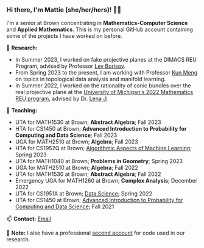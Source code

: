 ### Hi there, I'm Mattie (she/her/hers)! 🏳️‍🌈

I'm a senior at Brown concentrating in **Mathematics-Computer Science** and **Applied Mathematics**. This is my personal GitHub account containing some of the projects I have worked on before.

🔬 **Research:**
- In Summer 2023, I worked on fake projective planes at the DIMACS REU Program, advised by Professor [Lev Borisov](https://sites.math.rutgers.edu/~borisov/).
- From Spring 2023 to the present, I am working with Professor [Kun Meng](https://appliedmath.brown.edu/people/kun-meng) on topics in topological data analysis and manifold learning.
- In Summer 2022, I worked on the rationality of conic bundles over the real projective plane at the [University of Michigan's 2022 Mathematics REU program](https://github.com/maroon-scorch/umich-reu-2022), advised by Dr. [Lena Ji](http://www-personal.umich.edu/~lenaji/)

🏫 **Teaching:**
- UTA for MATH1530 at Brown; **Abstract Algebra**; Fall 2023
- HTA for CS1450 at Brown; **Advanced Introduction to Probability for Computing and Data Science**; Fall 2023
- UGA for MATH2510 at Brown; **Algebra**; Fall 2023
- HTA for CS1952Q at Brown; [Algorithmic Aspects of Machine Learning](https://cs.brown.edu/people/ycheng79/csci1952qs23.html); Spring 2023
- UTA for MATH1040 at Brown; **Problems in Geometry**; Spring 2023
- UGA for MATH2510 at Brown; **Algebra**; Fall 2022
- UTA for MATH1530 at Brown; **Abstract Algebra**; Fall 2022
- Emergency UGA for MATH1260 at Brown; **Complex Analysis**; December 2022
- UTA for CS1951A at Brown; [Data Science](https://csci1951a-spring-2022.github.io/); Spring 2022
- UTA for CS1450 at Brown; [Advanced Introduction to Probability for Computing and Data Science](https://cs.brown.edu/courses/csci1450/); Fall 2021

<!--🌱 **Selected Coursework**:-->

📫 **Contact:** [Email](mailto:mattie_ji@brown.edu)

🎵 **Note:** I also have a professional [second account](https://github.com/mattie-ji) for code used in our research.

<!--
**maroon-scorch/maroon-scorch** is a ✨ _special_ ✨ repository because its `README.md` (this file) appears on your GitHub profile.

Here are some ideas to get you started:

- 🔭 I’m currently working on ...
- 🌱 I’m currently learning ...
- 👯 I’m looking to collaborate on ...
- 🤔 I’m looking for help with ...
- 💬 Ask me about ...
- 📫 How to reach me: ...
- 😄 Pronouns: ...
- ⚡ Fun fact: ...
-->
